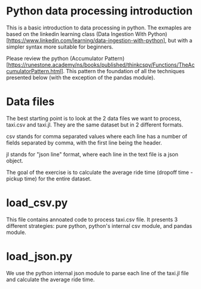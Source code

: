 # Python data processing introduction

This is a basic introduction to data processing in python. The exmaples are based on the 
linkedin learning class (Data Ingestion With Python)
[https://www.linkedin.com/learning/data-ingestion-with-python], but with a simpler syntax 
more suitable for beginners.

Please review the python (Accumulator Pattern)[https://runestone.academy/ns/books/published/thinkcspy/Functions/TheAccumulatorPattern.html].  This pattern the foundation of all the techniques 
presented below (with the exception of the pandas module).

# Data files

The best starting point is to look at the 2 data files we want to process, taxi.csv and
taxi.jl.  They are the same dataset but in 2 different formats.  

csv stands for comma separated values where each line has a number of fields separated by 
comma, with the first line being the header.

jl stands for "json line" format, where each line in the text file is a json object.

The goal of the exercise is to calculate the average ride time (dropoff time - pickup time)
for the entire dataset.

# load_csv.py

This file contains annoated code to process taxi.csv file.  It presents 3 different
strategies: pure python, python's internal csv module, and pandas module.

# load_json.py

We use the python internal json module to parse each line of the taxi.jl file and 
calculate the average ride time.  

